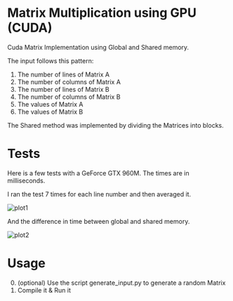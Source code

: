 # Matrix Multiplication using GPU (CUDA)

Cuda Matrix Implementation using Global and Shared memory.

The input follows this pattern:

1. The number of lines of Matrix A
2. The number of columns of Matrix A
3. The number of lines of Matrix B
4. The number of columns of Matrix B
5. The values of Matrix A
6. The values of Matrix B

The Shared method was implemented by dividing the Matrices into blocks.

# Tests

Here is a few tests with a GeForce GTX 960M. The times are in milliseconds.

I ran the test 7 times for each line number and then averaged it.

![plot1](https://raw.githubusercontent.com/alepmaros/cuda_matrix_multiplication/master/plot1.png)

And the difference in time between global and shared memory.

![plot2](https://raw.githubusercontent.com/alepmaros/cuda_matrix_multiplication/master/plot2.png)

# Usage

0. (optional) Use the script generate_input.py to generate a random Matrix
1. Compile it & Run it
